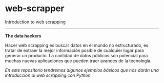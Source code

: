 # web-scrapper
Introduction to web scrapping

--------------
**The data hackers**

Hacer web scrapping es buscar datos en el mundo no estructurado, es tratar de extraer la mejor información posible de cualquier lugar para generar un producto. La cantidad de datos públicos son potencial para muchas nuevas aplicaciones que pueden traer avances de la tecnología.

*En este repositorio tendremos algunos ejemplos básicos que nos darán una introducción al web scrapping con Python*
